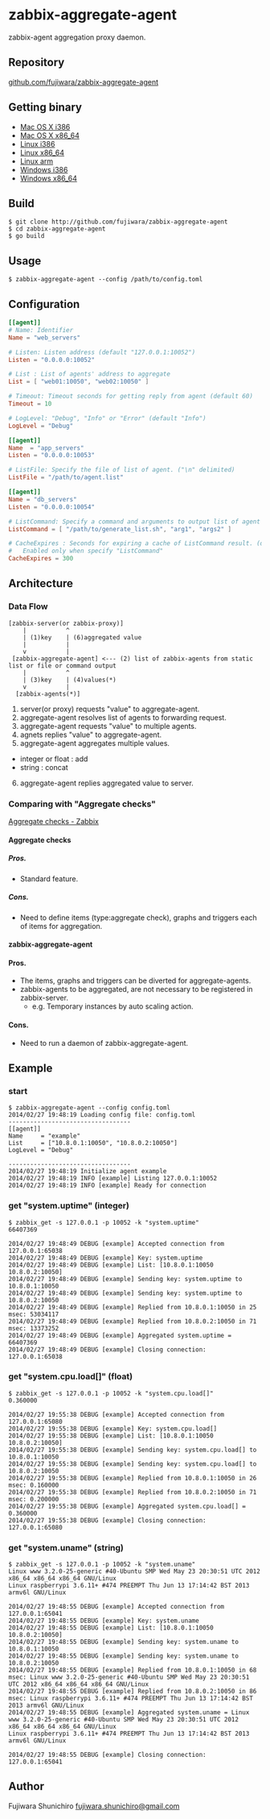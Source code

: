# zabbix-aggregate-agent

zabbix-agent aggregation proxy daemon.

## Repository

[github.com/fujiwara/zabbix-aggregate-agent](https://github.com/fujiwara/zabbix-aggregate-agent)

## Getting binary

 * [Mac OS X i386](http://fujiwara.github.io/zabbix-aggregate-agent/bin/darwin-386/zabbix-aggregate-agent)
 * [Mac OS X x86_64](http://fujiwara.github.io/zabbix-aggregate-agent/bin/darwin-amd64/zabbix-aggregate-agent)
 * [Linux i386](http://fujiwara.github.io/zabbix-aggregate-agent/bin/linux-386/zabbix-aggregate-agent)
 * [Linux x86_64](http://fujiwara.github.io/zabbix-aggregate-agent/bin/linux-amd64/zabbix-aggregate-agent)
 * [Linux arm](http://fujiwara.github.io/zabbix-aggregate-agent/bin/linux-arm/zabbix-aggregate-agent)
 * [Windows i386](http://fujiwara.github.io/zabbix-aggregate-agent/bin/windows-386/zabbix-aggregate-agent)
 * [Windows x86_64](http://fujiwara.github.io/zabbix-aggregate-agent/bin/windows-amd64/zabbix-aggregate-agent)

## Build

    $ git clone http://github.com/fujiwara/zabbix-aggregate-agent
    $ cd zabbix-aggregate-agent
    $ go build

## Usage

    $ zabbix-aggregate-agent --config /path/to/config.toml

## Configuration

```toml
[[agent]]
# Name: Identifier
Name = "web_servers"

# Listen: Listen address (default "127.0.0.1:10052")
Listen = "0.0.0.0:10052"

# List : List of agents' address to aggregate
List = [ "web01:10050", "web02:10050" ]

# Timeout: Timeout seconds for getting reply from agent (default 60)
Timeout = 10

# LogLevel: "Debug", "Info" or "Error" (default "Info")
LogLevel = "Debug"

[[agent]]
Name  = "app_servers"
Listen = "0.0.0.0:10053"

# ListFile: Specify the file of list of agent. ("\n" delimited)
ListFile = "/path/to/agent.list"

[[agent]]
Name = "db_servers"
Listen = "0.0.0.0:10054"

# ListCommand: Specify a command and arguments to output list of agent address. ("\n" delimited)
ListCommand = [ "/path/to/generate_list.sh", "arg1", "args2" ]

# CacheExpires : Seconds for expiring a cache of ListCommand result. (default 0 == no cache)
#   Enabled only when specify "ListCommand"
CacheExpires = 300
```

## Architecture

### Data Flow

```
[zabbix-server(or zabbix-proxy)]
    |           ^
    | (1)key    | (6)aggregated value
    |           |
    v           |
 [zabbix-aggregate-agent] <--- (2) list of zabbix-agents from static list or file or command output
    |           ^
    | (3)key    | (4)values(*)
    v           |
  [zabbix-agents(*)]
```

1. server(or proxy) requests "value" to aggregate-agent.
2. aggregate-agent resolves list of agents to forwarding request.
3. aggregate-agent requests "value" to multiple agents.
4. agnets replies "value" to aggregate-agent.
5. aggregate-agent aggregates multiple values.
  * integer or float : add
  * string : concat
6. aggregate-agent replies aggregated value to server.

### Comparing with "Aggregate checks"

[Aggregate checks - Zabbix](https://www.zabbix.com/documentation/2.2/manual/config/items/itemtypes/aggregate)

#### Aggregate checks

##### Pros.

* Standard feature.

##### Cons.

* Need to define items (type:aggregate check), graphs and triggers each of items for aggregation.

#### zabbix-aggregate-agent

#### Pros.

* The items, graphs and triggers can be diverted for aggregate-agents.
* zabbix-agents to be aggregated, are not necessary to be registered in zabbix-server.
  * e.g. Temporary instances by auto scaling action.

#### Cons.

* Need to run a daemon of zabbix-aggregate-agent.

## Example

### start

```
$ zabbix-aggregate-agent --config config.toml
2014/02/27 19:48:19 Loading config file: config.toml
----------------------------------
[[agent]]
Name     = "example"
List     = ["10.8.0.1:10050", "10.8.0.2:10050"]
LogLevel = "Debug"

----------------------------------
2014/02/27 19:48:19 Initialize agent example
2014/02/27 19:48:19 INFO [example] Listing 127.0.0.1:10052
2014/02/27 19:48:19 INFO [example] Ready for connection
```

### get "system.uptime" (integer)

```
$ zabbix_get -s 127.0.0.1 -p 10052 -k "system.uptime"
66407369

2014/02/27 19:48:49 DEBUG [example] Accepted connection from 127.0.0.1:65038
2014/02/27 19:48:49 DEBUG [example] Key: system.uptime
2014/02/27 19:48:49 DEBUG [example] List: [10.8.0.1:10050 10.8.0.2:10050]
2014/02/27 19:48:49 DEBUG [example] Sending key: system.uptime to 10.8.0.1:10050
2014/02/27 19:48:49 DEBUG [example] Sending key: system.uptime to 10.8.0.2:10050
2014/02/27 19:48:49 DEBUG [example] Replied from 10.8.0.1:10050 in 25 msec: 53034117
2014/02/27 19:48:49 DEBUG [example] Replied from 10.8.0.2:10050 in 71 msec: 13373252
2014/02/27 19:48:49 DEBUG [example] Aggregated system.uptime = 66407369
2014/02/27 19:48:49 DEBUG [example] Closing connection: 127.0.0.1:65038
```

### get "system.cpu.load[]" (float)

```
$ zabbix_get -s 127.0.0.1 -p 10052 -k "system.cpu.load[]"
0.360000

2014/02/27 19:55:38 DEBUG [example] Accepted connection from 127.0.0.1:65080
2014/02/27 19:55:38 DEBUG [example] Key: system.cpu.load[]
2014/02/27 19:55:38 DEBUG [example] List: [10.8.0.1:10050 10.8.0.2:10050]
2014/02/27 19:55:38 DEBUG [example] Sending key: system.cpu.load[] to 10.8.0.1:10050
2014/02/27 19:55:38 DEBUG [example] Sending key: system.cpu.load[] to 10.8.0.2:10050
2014/02/27 19:55:38 DEBUG [example] Replied from 10.8.0.1:10050 in 26 msec: 0.160000
2014/02/27 19:55:38 DEBUG [example] Replied from 10.8.0.2:10050 in 71 msec: 0.200000
2014/02/27 19:55:38 DEBUG [example] Aggregated system.cpu.load[] = 0.360000
2014/02/27 19:55:38 DEBUG [example] Closing connection: 127.0.0.1:65080
```

### get "system.uname" (string)

```
$ zabbix_get -s 127.0.0.1 -p 10052 -k "system.uname"
Linux www 3.2.0-25-generic #40-Ubuntu SMP Wed May 23 20:30:51 UTC 2012 x86_64 x86_64 x86_64 GNU/Linux
Linux raspberrypi 3.6.11+ #474 PREEMPT Thu Jun 13 17:14:42 BST 2013 armv6l GNU/Linux

2014/02/27 19:48:55 DEBUG [example] Accepted connection from 127.0.0.1:65041
2014/02/27 19:48:55 DEBUG [example] Key: system.uname
2014/02/27 19:48:55 DEBUG [example] List: [10.8.0.1:10050 10.8.0.2:10050]
2014/02/27 19:48:55 DEBUG [example] Sending key: system.uname to 10.8.0.1:10050
2014/02/27 19:48:55 DEBUG [example] Sending key: system.uname to 10.8.0.2:10050
2014/02/27 19:48:55 DEBUG [example] Replied from 10.8.0.1:10050 in 68 msec: Linux www 3.2.0-25-generic #40-Ubuntu SMP Wed May 23 20:30:51 UTC 2012 x86_64 x86_64 x86_64 GNU/Linux
2014/02/27 19:48:55 DEBUG [example] Replied from 10.8.0.2:10050 in 86 msec: Linux raspberrypi 3.6.11+ #474 PREEMPT Thu Jun 13 17:14:42 BST 2013 armv6l GNU/Linux
2014/02/27 19:48:55 DEBUG [example] Aggregated system.uname = Linux www 3.2.0-25-generic #40-Ubuntu SMP Wed May 23 20:30:51 UTC 2012 x86_64 x86_64 x86_64 GNU/Linux
Linux raspberrypi 3.6.11+ #474 PREEMPT Thu Jun 13 17:14:42 BST 2013 armv6l GNU/Linux

2014/02/27 19:48:55 DEBUG [example] Closing connection: 127.0.0.1:65041
```

## Author

Fujiwara Shunichiro <fujiwara.shunichiro@gmail.com>
